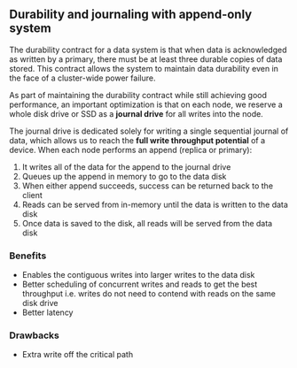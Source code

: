 ## Durability and journaling with append-only system

The durability contract for a data system is that when data is acknowledged as written by a primary, there must be at least three durable copies of data stored. This contract allows the system to maintain data durability even in the face of a cluster-wide power failure.

As part of maintaining the durability contract while still achieving good performance, an important optimization is that on each node, we reserve a whole disk drive or SSD as a **journal drive** for all writes into the node.

The journal drive is dedicated solely for writing a single sequential journal of data, which allows us to reach the **full write throughput potential** of a device. When each node performs an append (replica or primary):

1. It writes all of the data for the append to the journal drive
2. Queues up the append in memory to go to the data disk
3. When either append succeeds, success can be returned back to the client
4. Reads can be served from in-memory until the data is written to the data disk
5. Once data is saved to the disk, all reads will be served from the data disk

### Benefits

- Enables the contiguous writes into larger writes to the data disk
- Better scheduling of concurrent writes and reads to get the best throughput i.e. writes do not need to contend with reads on the same disk drive
- Better latency

### Drawbacks

- Extra write off the critical path
